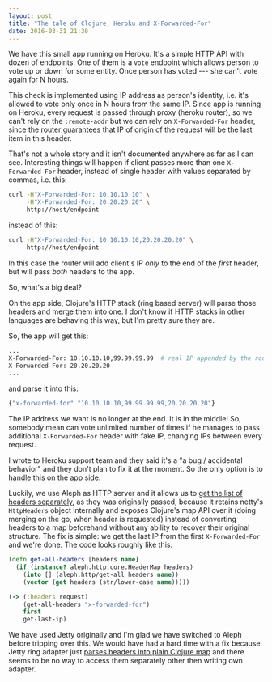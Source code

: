 ```yaml
---
layout: post
title: "The tale of Clojure, Heroku and X-Forwarded-For"
date: 2016-03-31 21:30
---
```


We have this small app running on Heroku. It's a simple HTTP API with dozen of endpoints. One of them is a `vote` endpoint which allows person to vote up or down for some entity. Once person has voted --- she can't vote again for N hours.

This check is implemented using IP address as person's identity, i.e. it's allowed to vote only once in N hours from the same IP. Since app is running on Heroku, every request is passed through proxy (heroku router), so we can't rely on the `:remote-addr` but we can rely on `X-Forwarded-For` header, since [the router guarantees][1] that IP of origin of the request will be the last item in this header.

That's not a whole story and it isn't documented anywhere as far as I can see. Interesting things will happen if client passes more than one `X-Forwarded-For` header, instead of single header with values separated by commas, i.e. this:

~~~sh
curl -H"X-Forwarded-For: 10.10.10.10" \
     -H"X-Forwarded-For: 20.20.20.20" \
     http://host/endpoint
~~~

instead of this:

~~~sh
curl -H"X-Forwarded-For: 10.10.10.10,20.20.20.20" \
     http://host/endpoint
~~~

In this case the router will add client's IP *only* to the end of the *first* header, but will pass *both* headers to the app.

So, what's a big deal? 

On the app side, Clojure's HTTP stack (ring based server) will parse those headers and merge them into one. I don't know if HTTP stacks in other languages are behaving this way, but I'm pretty sure they are.

So, the app will get this:

~~~sh
...
X-Forwarded-For: 10.10.10.10,99.99.99.99  # real IP appended by the router
X-Forwarded-For: 20.20.20.20
...
~~~

and parse it into this:

~~~clojure
{"x-forwarded-for" "10.10.10.10,99.99.99.99,20.20.20.20"}
~~~

The IP address we want is no longer at the end. It is in the middle! So, somebody mean can vote unlimited number of times if he manages to pass additional `X-Forwarded-For` header with fake IP, changing IPs between every request.

I wrote to Heroku support team and they said it's a "a bug / accidental behavior" and they don't plan to fix it at the moment. So the only option is to handle this on the app side.

Luckily, we use Aleph as HTTP server and it allows us to [get the list of headers separately][2], as they was originally passed, because it retains netty's `HttpHeaders` object internally and exposes Clojure's map API over it (doing merging on the go, when header is requested) instead of converting headers to a map beforehand without any ability to recover their original structure. The fix is simple: we get the last IP from the first `X-Forwarded-For` and we're done. The code looks roughly like this:

~~~clojure
(defn get-all-headers [headers name]
  (if (instance? aleph.http.core.HeaderMap headers)
    (into [] (aleph.http/get-all headers name))
    (vector (get headers (str/lower-case name)))))

(-> (:headers request)
    (get-all-headers "x-forwarded-for")
    first
    get-last-ip)
~~~

We have used Jetty originally and I'm glad we have switched to Aleph before tripping over this. We would have had a hard time with a fix because Jetty ring adapter just [parses headers into plain Clojure map][3] and there seems to be no way to access them separately other then writing own adapter.

[1]: http://stackoverflow.com/a/18517550/4640690
[2]: https://github.com/ztellman/aleph/blob/9b4504b61ff5ab2128c8fc3014fc8c2b63d55a5e/src/aleph/http.clj#L311-L315
[3]: https://github.com/ring-clojure/ring/blob/4a3584570ad9e7b17f6b1c8a2a17934c1682f77d/ring-servlet/src/ring/util/servlet.clj#L11-L22
